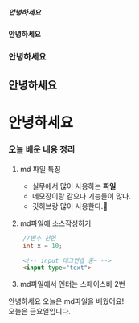 ##### 안녕하세요
#### 안녕하세요
### 안녕하세요
## 안녕하세요
# 안녕하세요

### 오늘 배운 내용 정리
1. md 파일 특징
    - 실무에서 많이 사용하는 **파일**
    - 메모장이랑 같으나 기능들이 많다.
    - 깃허브랑 많이 사용한다.🎈

2. md파일에 소스작성하기
```java
    //변수 선언
    int x = 10;
```
```html
    <!-- input 태그연습 중~ -->
    <input type="text">
```
3. md파일에서 엔터는 스페이스바 2번  

안녕하세요 오늘은 md파일을 배웠어요!  
오늘은 금요일입니다.

